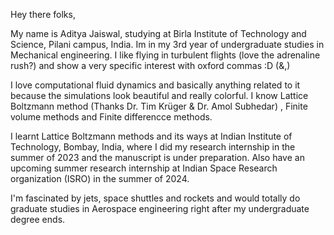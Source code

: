 Hey there folks,

My name is Aditya Jaiswal, studying at Birla Institute of Technology and Science, Pilani campus, India. Im in my 3rd year of undergraduate studies in Mechanical engineering.
I like flying in turbulent flights (love the adrenaline rush?) and show a very specific interest with oxford commas :D (&,)

I love computational fluid dynamics and basically anything related to it because the simulations look beautiful and really colorful.
I know Lattice Boltzmann method (Thanks Dr. Tim Krüger & Dr. Amol Subhedar) , Finite volume methods and Finite differencce methods.

I learnt Lattice Boltzmann methods and its ways at Indian Institute of Technology, Bombay, India, where I did my research internship in the summer of 2023 and the manuscript is under preparation.
Also have an upcoming summer research internship at Indian Space Research organization (ISRO) in the summer of 2024.

I'm fascinated by jets, space shuttles and rockets and would totally do graduate studies in Aerospace engineering right after my undergraduate degree ends.
